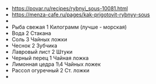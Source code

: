 - https://povar.ru/recipes/rybnyi_sous-10081.html
- https://menza-cafe.ru/pages/kak-prigotovit-rybnyy-sous
-
- Рыба свежая 1 Килограмм (лучше - морская)
- Вода 2 Стакана
- Соль 3 Чайных ложки
- Чеснок 2 Зубчика
- Лавровый лист 2 Штуки
- Черный перец 1 Чайная ложка
- Лимонная цедра 1\4 Чайных ложек
- Рассол огуречный 2 Ст. ложки
-